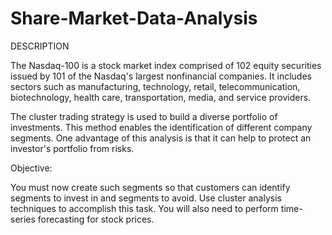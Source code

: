 # Share-Market-Data-Analysis

DESCRIPTION

The Nasdaq-100 is a stock market index comprised of 102 equity securities issued by 101 of the Nasdaq's largest nonfinancial companies. It includes sectors such as manufacturing, technology, retail, telecommunication, biotechnology, health care, transportation, media, and service providers.

The cluster trading strategy is used to build a diverse portfolio of investments. This method enables the identification of different company segments. One advantage of this analysis is that it can help to protect an investor's portfolio from risks.

Objective:

You must now create such segments so that customers can identify segments to invest in and segments to avoid. Use cluster analysis techniques to accomplish this task. You will also need to perform time-series forecasting for stock prices.
